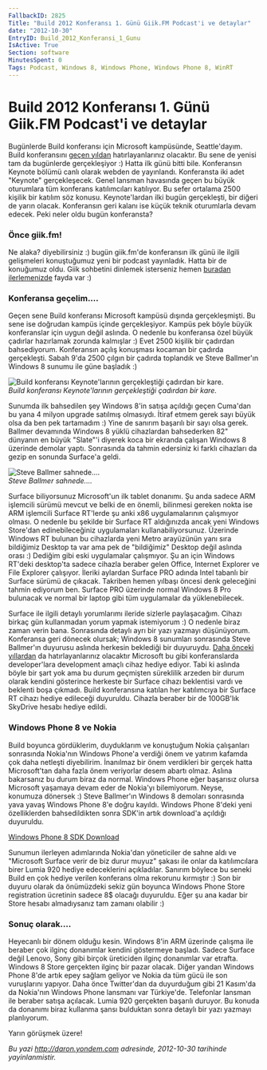 ```yaml
---
FallbackID: 2825
Title: "Build 2012 Konferansı 1. Günü Giik.FM Podcast'i ve detaylar"
date: "2012-10-30"
EntryID: Build_2012_Konferansi_1_Gunu
IsActive: True
Section: software
MinutesSpent: 0
Tags: Podcast, Windows 8, Windows Phone, Windows Phone 8, WinRT
---
```

# Build 2012 Konferansı 1. Günü Giik.FM Podcast'i ve detaylar
Bugünlerde Build konferansı için Microsoft kampüsünde, Seattle'dayım.
Build konferansını [geçen
yıldan](http://daron.yondem.com/tr/search/build) hatırlayanlarınız
olacaktır. Bu sene de yenisi tam da bugünlerde gerçekleşiyor :) Hatta
ilk günü bitti bile. Konferansın Keynote bölümü canlı olarak webden de
yayınlandı. Konferansta iki adet "Keynote" gerçekleşecek. Genel lansman
havasında geçen bu büyük oturumlara tüm konferans katılımcıları
katılıyor. Bu sefer ortalama 2500 kişilik bir katılım söz konusu.
Keynote'lardan ilki bugün gerçekleşti, bir diğeri de yarın olacak.
Konferansın geri kalanı ise küçük teknik oturumlarla devam edecek. Peki
neler oldu bugün konferansta?

### Önce giik.fm!

Ne alaka? diyebilirsiniz :) bugün giik.fm'de konferansın ilk günü ile
ilgili gelişmeleri konuştuğumuz yeni bir podcast yayınladık. Hatta bir
de konuğumuz oldu. Giik sohbetini dinlemek isterseniz hemen [buradan
ilerlemenizde](http://giik.fm/build-konferansi-1-gun-degerlendirmesi/)
fayda var :)

### Konferansa geçelim....

Geçen sene Build konferansı Microsoft kampüsü dışında gerçekleşmişti. Bu
sene ise doğrudan kampüs içinde gerçekleşiyor. Kampüs pek böyle büyük
konferanslar için uygun değil aslında. O nedenle bu konferansa özel
büyük çadırlar hazırlamak zorunda kalmışlar :) Evet 2500 kişilik bir
çadırdan bahsediyorum. Konferansın açılış konuşması kocaman bir çadırda
gerçekleşti. Sabah 9'da 2500 çılgın bir çadırda toplandık ve Steve
Ballmer'ın Windows 8 sunumu ile güne başladık :)

![Build konferansı Keynote'larının gerçekleştiği çadırdan bir
kare.](media/Build_2012_Konferansi_1_Gunu/build_01.jpg)\
*Build konferansı Keynote'larının gerçekleştiği çadırdan bir kare.*

Sunumda ilk bahsedilen şey Windows 8'in satışa açıldığı geçen Cuma'dan
bu yana 4 milyon upgrade satılmış olmasıydı. İtiraf etmem gerek sayı
büyük olsa da ben pek tartamadım :) Yine de sanırım başarılı bir sayı
olsa gerek. Ballmer devamında Windows 8 yüklü cihazlardan bahsederken
82" dünyanın en büyük "Slate"'i diyerek koca bir ekranda çalışan Windows
8 üzerinde demolar yaptı. Sonrasında da tahmin edersiniz ki farklı
cihazları da gezip en sonunda Surface'a geldi.

![Steve Ballmer
sahnede....](media/Build_2012_Konferansi_1_Gunu/build_02.jpg)\
*Steve Ballmer sahnede....*

Surface biliyorsunuz Microsoft'un ilk tablet donanımı. Şu anda sadece
ARM işlemcili sürümü mevcut ve belki de en önemli, bilinmesi gereken
nokta ise ARM işlemcili Surface RT'lerde şu anki x86 uygulamalarının
çalışmıyor olması. O nedenle bu şekilde bir Surface RT aldığınızda ancak
yeni Windows Store'dan edinebileceğiniz uygulamaları
kullanabiliyorsunuz. Üzerinde Windows RT bulunan bu cihazlarda yeni
Metro arayüzünün yanı sıra bildiğimiz Desktop ta var ama pek de
"bildiğimiz" Desktop değil aslında orası :) Dediğim gibi eski
uygulamalar çalışmıyor. Şu an için Windows RT'deki desktop'ta sadece
cihazla beraber gelen Office, Internet Explorer ve File Explorer
çalışıyor. İleriki aylardan Surface PRO adında Intel tabanlı bir Surface
sürümü de çıkacak. Takriben hemen yılbaşı öncesi denk geleceğini tahmin
ediyorum ben. Surface PRO üzerinde normal Windows 8 Pro bulunacak ve
normal bir laptop gibi tüm uygulamalar da yüklenebilecek.

Surface ile ilgili detaylı yorumlarımı ileride sizlerle paylaşacağım.
Cihazı birkaç gün kullanmadan yorum yapmak istemiyorum :) O nedenle
biraz zaman verin bana. Sonrasında detaylı ayrı bir yazı yazmayı
düşünüyorum. Konferansa geri dönecek olursak; Windows 8 sunumları
sonrasında Steve Ballmer'ın duyurusu aslında herkesin beklediği bir
duyuruydu. [Daha önceki
yıllardan](http://daron.yondem.com/tr/post/8deb162f-1f6c-4f7f-b7e3-863bf2d4d47e)
da hatırlayanlarınız olacaktır Microsoft bu gibi konferanslarda
developer'lara development amaçlı cihaz hediye ediyor. Tabi ki aslında
böyle bir şart yok ama bu durum geçmişten süreklilik arzeden bir durum
olarak kendini gösterince herkeste bir Surface cihazı beklentisi vardı
ve beklenti boşa çıkmadı. Build konferansına katılan her katılımcıya bir
Surface RT cihazı hediye edileceği duyuruldu. Cihazla beraber bir de
100GB'lık SkyDrive hesabı hediye edildi.

### Windows Phone 8 ve Nokia

Build boyunca gördüklerim, duyduklarım ve konuştuğum Nokia çalışanları
sonrasında Nokia'nın Windows Phone'a verdiği önem ve yatırım kafamda çok
daha netleşti diyebilirim. İnanılmaz bir önem verdikleri bir gerçek
hatta Microsoft'tan daha fazla önem veriyorlar desem abartı olmaz.
Aslına bakarsanız bu durum biraz da normal. Windows Phone eğer başarısız
olursa Microsoft yaşamaya devam eder de Nokia'yı bilemiyorum. Neyse,
konumuza dönersek :) Steve Ballmer'ın Windows 8 demoları sonrasında yava
yavaş Windows Phone 8'e doğru kayıldı. Windows Phone 8'deki yeni
özelliklerden bahsedildikten sonra SDK'in artık download'a açıldığı
duyuruldu.

[Windows Phone 8 SDK
Download](http://www.microsoft.com/en-us/download/details.aspx?id=35471)

Sunumun ilerleyen adımlarında Nokia'dan yöneticiler de sahne aldı ve
"Microsoft Surface verir de biz durur muyuz" şakası ile onlar da
katılımcılara birer Lumia 920 hediye edeceklerini açıkladılar. Sanırım
böylece bu seneki Build en çok hediye verilen konferans olma rekorunu
kırmıştır :) Son bir duyuru olarak da önümüzdeki sekiz gün boyunca
Windows Phone Store registration ücretinin sadece 8\$ olacağı duyuruldu.
Eğer şu ana kadar bir Store hesabı almadıysanız tam zamanı olabilir :)

### Sonuç olarak....

Heyecanlı bir dönem olduğu kesin. Windows 8'in ARM üzerinde çalışma ile
beraber çok ilginç donanımlar kendini göstermeye başladı. Sadece Surface
değil Lenovo, Sony gibi birçok üreticiden ilginç donanımlar var etrafta.
Windows 8 Store gerçekten ilginç bir pazar olacak. Diğer yandan Windows
Phone 8'de artık epey sağlam geliyor ve Nokia da tüm gücü ile son
vuruşlarını yapıyor. Daha önce Twitter'dan da duyurduğum gibi 21
Kasım'da da Nokia'nın Windows Phone lansmanı var Türkiye'de. Telefonlar
lansman ile beraber satışa açılacak. Lumia 920 gerçekten başarılı
duruyor. Bu konuda da donanımı biraz kullanma şansı bulduktan sonra
detaylı bir yazı yazmayı planlıyorum.

Yarın görüşmek üzere!



*Bu yazi http://daron.yondem.com adresinde, 2012-10-30 tarihinde yayinlanmistir.*
